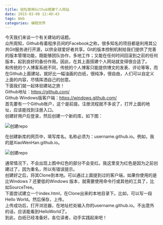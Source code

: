 ```yaml
---
title: 轻松使用Github搭建个人网站
date: 2015-03-08 12:40:43
tags: Web
categories: 编程世界
---
```


今天我们来谈一个有关建站的话题。  
众所周知，Github有着程序员间的Facebook之称，很多知名的项目都是利用其公共Git服务进行开源，以供全球爱好者共享。Git的版本控制机制给我们提供了完善的版本管理功能，既能够团队协作，多地工作；又能在任何时间回滚到之前的任何版本，起到良好的备份作用。因此，在其上面搭建个人网站就变得很合适了。  
和传统的个人博客系统不同，传统的个人博客只能提供博文的发表、评论等等，而在Github上面建站，就好比一幅油画的白纸，很纯净，很自由，人们可以自定义上面的内容，尽情挥洒自己的创意。   
下面我们就一起体验建站之旅！   
Github地址：https://github.com/   
Github Windows版客户端：https://windows.github.com/   
首先要有一个Github账户，这个是前提。注册流程就不多说了，打开上面的地址，应该能找到注册入口。   
创建好用户后登录，然后创建一个新的库，如下图：    

![创建repo](https://img-blog.csdn.net/20150308123930410)

在创建新库的网页中，填写库名。名称必须为：username.github.io。例如，我的是XiaoWenHan.github.io。    

![创建repo](https://img-blog.csdn.net/20150308123931159)

通常情况下，不会出现上图中红色的部分不会变红。我这里变为红色是因为之前创建过了，因为重名，所以有错误提示。    
创建好之后，将其Clone到本地。可以通过上面提到过的客户端，如果你使用的是比Windows 7 还要低的Windows 版本，就需要使用命令行或其他的工具了，比如SourceTree。   
下面尝试建立一个index.html，在Clone出来的本地目录下。比如，可以写一段Hello World。然后保存，上传。   
上传成功后，打开浏览器，在地址栏处输入你的username.github.io。不出意外的话，应该能看到HelloWorld了。   
到此，白纸已经准备好。各位读者，动手实践起来吧！   
